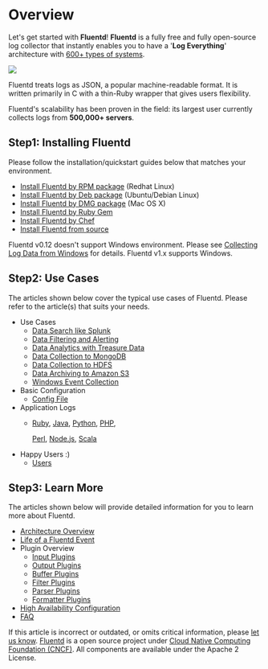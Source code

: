 # Overview

Let's get started with **Fluentd**! **Fluentd** is a fully free and fully open-source log collector that instantly enables you to have a '**Log Everything**' architecture with [600+ types of systems](http://fluentd.org/plugin/).

![](../.gitbook/assets/fluentd-architecture%20%281%29.png)

Fluentd treats logs as JSON, a popular machine-readable format. It is written primarily in C with a thin-Ruby wrapper that gives users flexibility.

Fluentd's scalability has been proven in the field: its largest user currently collects logs from **500,000+ servers**.

## Step1: Installing Fluentd

Please follow the installation/quickstart guides below that matches your environment.

* [Install Fluentd by RPM package](../articles/install-by-rpm.md) \(Redhat Linux\)
* [Install Fluentd by Deb package](../articles/install-by-deb.md) \(Ubuntu/Debian Linux\)
* [Install Fluentd by DMG package](../articles/install-by-dmg.md) \(Mac OS X\)
* [Install Fluentd by Ruby Gem](../articles/install-by-gem.md)
* [Install Fluentd by Chef](../articles/install-by-chef.md)
* [Install Fluentd from source](../articles/install-from-source.md)

Fluentd v0.12 doesn't support Windows environment. Please see [Collecting Log Data from Windows](../use-cases/windows.md) for details. Fluentd v1.x supports Windows.

## Step2: Use Cases

The articles shown below cover the typical use cases of Fluentd. Please refer to the article\(s\) that suits your needs.

* Use Cases
  * [Data Search like Splunk](../articles/free-alternative-to-splunk-by-fluentd.md)
  * [Data Filtering and Alerting](../articles/splunk-like-grep-and-alert-email.md)
  * [Data Analytics with Treasure Data](../articles/http-to-td.md)
  * [Data Collection to MongoDB](../articles/apache-to-mongodb.md)
  * [Data Collection to HDFS](../articles/http-to-hdfs.md)
  * [Data Archiving to Amazon S3](../articles/apache-to-s3.md)
  * [Windows Event Collection](../use-cases/windows.md)
* Basic Configuration
  * [Config File](../configuration/config-file.md)
* Application Logs
  * [Ruby](../articles/ruby.md), [Java](../articles/java.md), [Python](../articles/python.md), [PHP](../articles/php.md),

    [Perl](../articles/perl.md), [Node.js](../articles/nodejs.md), [Scala](../articles/scala.md)
* Happy Users :\)
  * [Users](https://github.com/fluent/fluentd-docs-gitbook/tree/507e377b7e8e78a312dc49e76bd9a302c33fd058/articles/users.md)

## Step3: Learn More

The articles shown below will provide detailed information for you to learn more about Fluentd.

* [Architecture Overview](https://www.fluentd.org/architecture)
* [Life of a Fluentd Event](life-of-a-fluentd-event.md)
* Plugin Overview
  * [Input Plugins](/input/README.md)
  * [Output Plugins](/output/README.md)
  * [Buffer Plugins](/buffer/README.md)
  * [Filter Plugins](/filter/README.md)
  * [Parser Plugins](/parser/README.md)
  * [Formatter Plugins](/formatter/README.md)
* [High Availability Configuration](../deployment/high-availability.md)
* [FAQ](faq.md)

If this article is incorrect or outdated, or omits critical information, please [let us know](https://github.com/fluent/fluentd-docs-gitbook/issues?state=open). [Fluentd](http://www.fluentd.org/) is a open source project under [Cloud Native Computing Foundation \(CNCF\)](https://cncf.io/). All components are available under the Apache 2 License.

